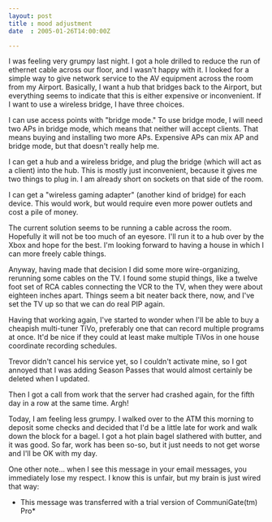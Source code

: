 ```yaml
---
layout: post
title : mood adjustment
date  : 2005-01-26T14:00:00Z

---
```

I was feeling very grumpy last night.  I got a hole drilled to reduce the run of ethernet cable across our floor, and I wasn't happy with it.  I looked for a simple way to give network service to the AV equipment across the room from my Airport.  Basically, I want a hub that bridges back to the Airport, but everything seems to indicate that this is either expensive or inconvenient.  If I want to use a wireless bridge, I have three choices.

I can use access points with "bridge mode."  To use bridge mode, I will need two APs in bridge mode, which means that neither will accept clients.  That means buying and installing two more APs.  Expensive APs can mix AP and bridge mode, but that doesn't really help me.

I can get a hub and a wireless bridge, and plug the bridge (which will act as a client) into the hub.  This is mostly just inconvenient, because it gives me two things to plug in.  I am already short on sockets on that side of the room.

I can get a "wireless gaming adapter" (another kind of bridge) for each device. This would work, but would require even more power outlets and cost a pile of money.

The current solution seems to be running a cable across the room.  Hopefully it will not be too much of an eyesore.  I'll run it to a hub over by the Xbox and hope for the best.  I'm looking forward to having a house in which I can more freely cable things.

Anyway, having made that decision I did some more wire-organizing, rerunning some cables on the TV.  I found some stupid things, like a twelve foot set of RCA cables connecting the VCR to the TV, when they were about eighteen inches apart.  Things seem a bit neater back there, now, and I've set the TV up so that we can do real PIP again.

Having that working again, I've started to wonder when I'll be able to buy a cheapish multi-tuner TiVo, preferably one that can record multiple programs at once.  It'd be nice if they could at least make multiple TiVos in one house coordinate recording schedules.

Trevor didn't cancel his service yet, so I couldn't activate mine, so I got annoyed that I was adding Season Passes that would almost certainly be deleted when I updated.

Then I got a call from work that the server had crashed again, for the fifth day in a row at the same time.  Argh!

Today, I am feeling less grumpy.  I walked over to the ATM this morning to deposit some checks and decided that I'd be a little late for work and walk down the block for a bagel.  I got a hot plain bagel slathered with butter, and it was good.  So far, work has been so-so, but it just needs to not get worse and I'll be OK with my day.

One other note... when I see this message in your email messages, you immediately lose my respect.  I know this is unfair, but my brain is just wired that way:
<ul>
<li>This message was transferred with a trial version of CommuniGate(tm) Pro*</li>
</ul>

